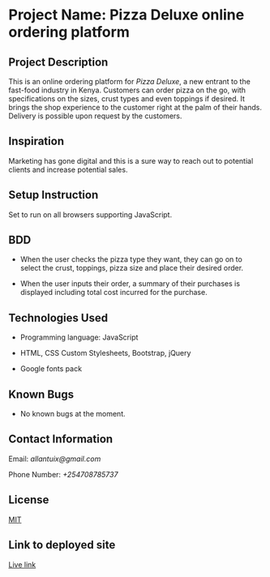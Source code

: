 # Project Name: Pizza Deluxe online ordering platform

## Project Description

This is an online ordering platform for *Pizza Deluxe*, a new entrant to the fast-food industry in Kenya. Customers can order pizza on the go, with specifications on the sizes, crust types and even toppings if desired. It brings the shop experience to the customer right at the palm of their hands. Delivery is possible upon request by the customers.

## Inspiration

Marketing has gone digital and this is a sure way to reach out to potential clients and increase potential sales.

## Setup Instruction

Set to run on all browsers supporting JavaScript.

## BDD

- When the user checks the pizza type they want, they can go on to select the crust, toppings, pizza size and place their desired order.

- When the user inputs their order, a summary of their purchases is displayed including total cost incurred for the purchase.

## Technologies Used

- Programming language: JavaScript

- HTML, CSS Custom Stylesheets, Bootstrap, jQuery

- Google fonts pack

## Known Bugs

- No known bugs at the moment.

## Contact Information

Email: _allantuix@gmail.com_

Phone Number: _+254708785737_

## License

[MIT](https://raw.githubusercontent.com/Allantuikong/pizza-place/master/LICENSE)

## Link to deployed site

[Live link](<https://allantuikong.github.io/pizza-place/>)
